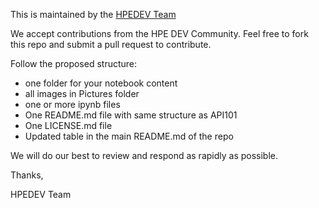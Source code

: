 This is maintained by the [HPEDEV Team](https://hpedev.io)

We accept contributions from the HPE DEV Community. 
Feel free to fork this repo and submit a pull request to contribute. 

Follow the proposed structure:

- one folder for your notebook content
- all images in Pictures folder
- one or more ipynb files
- One README.md file with same structure as API101 
- One LICENSE.md file
- Updated table in the main README.md of the repo

We will do our best to review and respond as rapidly as possible.

Thanks,

HPEDEV Team
